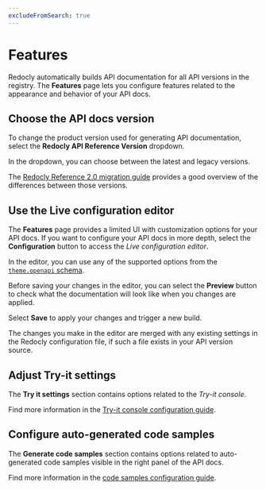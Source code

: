 ```yaml
---
excludeFromSearch: true
---
```


# Features

Redocly automatically builds API documentation for all API versions in the registry.
The **Features** page lets you configure features related to the appearance and behavior of your API docs.

## Choose the API docs version

To change the product version used for generating API documentation, select the **Redocly API Reference Version** dropdown.

In the dropdown, you can choose between the latest and legacy versions.

The [Redocly Reference 2.0 migration guide](/docs-legacy/api-reference-docs/guides/migration-guide-2-0.md) provides a good overview of the differences between those versions.

## Use the Live configuration editor

The **Features** page provides a limited UI with customization options for your API docs.
If you want to configure your API docs in more depth, select the **Configuration** button to access the _Live configuration editor_.

In the editor, you can use any of the supported options from the [`theme.openapi` schema](/docs-legacy/api-reference-docs/configuration/functionality.md).

Before saving your changes in the editor, you can select the **Preview** button to check what the documentation will look like when you changes are applied.

Select **Save** to apply your changes and trigger a new build.

The changes you make in the editor are merged with any existing settings in the Redocly configuration file, if such a file exists in your API version source.

## Adjust Try-it settings

The **Try it settings** section contains options related to the _Try-it console_.

Find more information in the [Try-it console configuration guide](/docs-legacy/api-reference-docs/guides/try-it-console.md).

## Configure auto-generated code samples

The **Generate code samples** section contains options related to auto-generated code samples visible in the right panel of the API docs.

Find more information in the [code samples configuration guide](/docs-legacy/api-reference-docs/guides/generate-code-samples.md).
